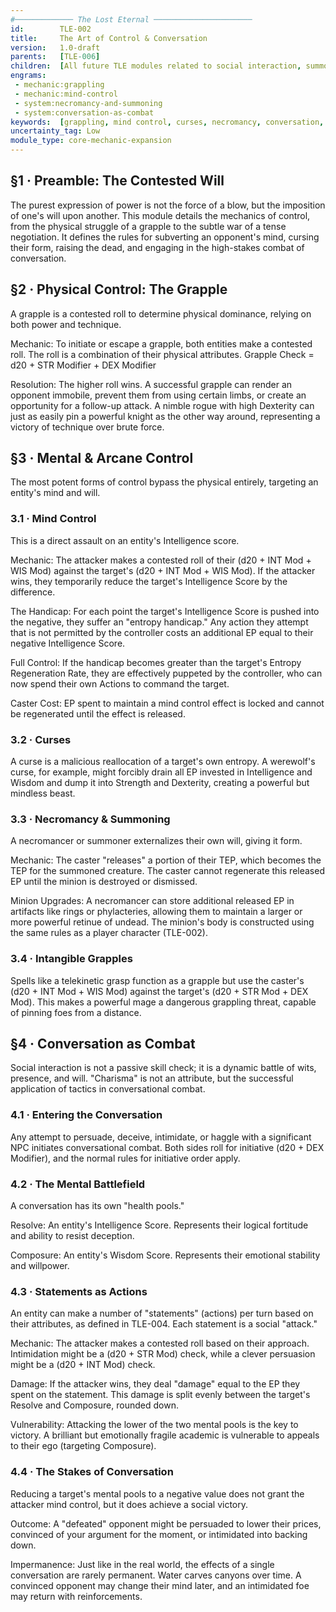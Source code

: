 ```yaml
---
#───────────── The Lost Eternal ──────────────────────
id:        TLE-002
title:     The Art of Control & Conversation
version:   1.0-draft
parents:   [TLE-006]
children:  [All future TLE modules related to social interaction, summoning, and mental effects]
engrams:
 - mechanic:grappling
 - mechanic:mind-control
 - system:necromancy-and-summoning
 - system:conversation-as-combat
keywords:  [grappling, mind control, curses, necromancy, conversation, social combat, TLE]
uncertainty_tag: Low
module_type: core-mechanic-expansion
---
```

## §1 · Preamble: The Contested Will
The purest expression of power is not the force of a blow, but the imposition of one's will upon another. This module details the mechanics of control, from the physical struggle of a grapple to the subtle war of a tense negotiation. It defines the rules for subverting an opponent's mind, cursing their form, raising the dead, and engaging in the high-stakes combat of conversation.

## §2 · Physical Control: The Grapple
A grapple is a contested roll to determine physical dominance, relying on both power and technique.

Mechanic: To initiate or escape a grapple, both entities make a contested roll. The roll is a combination of their physical attributes.
Grapple Check = d20 + STR Modifier + DEX Modifier

Resolution: The higher roll wins. A successful grapple can render an opponent immobile, prevent them from using certain limbs, or create an opportunity for a follow-up attack. A nimble rogue with high Dexterity can just as easily pin a powerful knight as the other way around, representing a victory of technique over brute force.

## §3 · Mental & Arcane Control
The most potent forms of control bypass the physical entirely, targeting an entity's mind and will.

### 3.1 · Mind Control
This is a direct assault on an entity's Intelligence score.

Mechanic: The attacker makes a contested roll of their (d20 + INT Mod + WIS Mod) against the target's (d20 + INT Mod + WIS Mod). If the attacker wins, they temporarily reduce the target's Intelligence Score by the difference.

The Handicap: For each point the target's Intelligence Score is pushed into the negative, they suffer an "entropy handicap." Any action they attempt that is not permitted by the controller costs an additional EP equal to their negative Intelligence Score.

Full Control: If the handicap becomes greater than the target's Entropy Regeneration Rate, they are effectively puppeted by the controller, who can now spend their own Actions to command the target.

Caster Cost: EP spent to maintain a mind control effect is locked and cannot be regenerated until the effect is released.

### 3.2 · Curses
A curse is a malicious reallocation of a target's own entropy. A werewolf's curse, for example, might forcibly drain all EP invested in Intelligence and Wisdom and dump it into Strength and Dexterity, creating a powerful but mindless beast.

### 3.3 · Necromancy & Summoning
A necromancer or summoner externalizes their own will, giving it form.

Mechanic: The caster "releases" a portion of their TEP, which becomes the TEP for the summoned creature. The caster cannot regenerate this released EP until the minion is destroyed or dismissed.

Minion Upgrades: A necromancer can store additional released EP in artifacts like rings or phylacteries, allowing them to maintain a larger or more powerful retinue of undead. The minion's body is constructed using the same rules as a player character (TLE-002).

### 3.4 · Intangible Grapples
Spells like a telekinetic grasp function as a grapple but use the caster's (d20 + INT Mod + WIS Mod) against the target's (d20 + STR Mod + DEX Mod). This makes a powerful mage a dangerous grappling threat, capable of pinning foes from a distance.

## §4 · Conversation as Combat
Social interaction is not a passive skill check; it is a dynamic battle of wits, presence, and will. "Charisma" is not an attribute, but the successful application of tactics in conversational combat.

### 4.1 · Entering the Conversation
Any attempt to persuade, deceive, intimidate, or haggle with a significant NPC initiates conversational combat. Both sides roll for initiative (d20 + DEX Modifier), and the normal rules for initiative order apply.

### 4.2 · The Mental Battlefield
A conversation has its own "health pools."

Resolve: An entity's Intelligence Score. Represents their logical fortitude and ability to resist deception.

Composure: An entity's Wisdom Score. Represents their emotional stability and willpower.

### 4.3 · Statements as Actions
An entity can make a number of "statements" (actions) per turn based on their attributes, as defined in TLE-004. Each statement is a social "attack."

Mechanic: The attacker makes a contested roll based on their approach. Intimidation might be a (d20 + STR Mod) check, while a clever persuasion might be a (d20 + INT Mod) check.

Damage: If the attacker wins, they deal "damage" equal to the EP they spent on the statement. This damage is split evenly between the target's Resolve and Composure, rounded down.

Vulnerability: Attacking the lower of the two mental pools is the key to victory. A brilliant but emotionally fragile academic is vulnerable to appeals to their ego (targeting Composure).

### 4.4 · The Stakes of Conversation
Reducing a target's mental pools to a negative value does not grant the attacker mind control, but it does achieve a social victory.

Outcome: A "defeated" opponent might be persuaded to lower their prices, convinced of your argument for the moment, or intimidated into backing down.

Impermanence: Just like in the real world, the effects of a single conversation are rarely permanent. Water carves canyons over time. A convinced opponent may change their mind later, and an intimidated foe may return with reinforcements.
